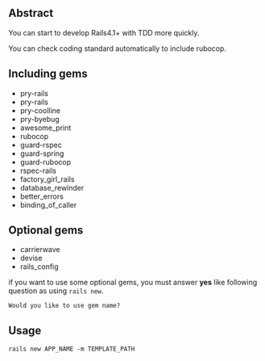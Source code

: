 ## Abstract

You can start to develop Rails4.1+ with TDD more quickly.

You can check coding standard automatically to include rubocop.

## Including gems

  * pry-rails
  * pry-rails
  * pry-coolline
  * pry-byebug
  * awesome_print
  * rubocop
  * guard-rspec
  * guard-spring
  * guard-rubocop
  * rspec-rails
  * factory_girl_rails
  * database_rewinder
  * better_errors
  * binding_of_caller

## Optional gems

  * carrierwave
  * devise
  * rails_config

if you want to use some optional gems, you must answer **yes** like following question as using `rails new`.

```
Would you like to use gem name?
```

## Usage

```
rails new APP_NAME -m TEMPLATE_PATH
```
